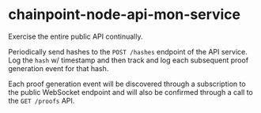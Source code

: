 # chainpoint-node-api-mon-service

Exercise the entire public API continually.

Periodically send hashes to the `POST /hashes` endpoint
of the API service. Log the `hash` w/ timestamp
and then track and log each subsequent proof
generation event for that hash.

Each proof generation event will be discovered
through a subscription to the public WebSocket
endpoint and will also be confirmed through
a call to the `GET /proofs` API.
